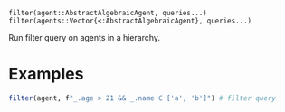```
filter(agent::AbstractAlgebraicAgent, queries...)
filter(agents::Vector{<:AbstractAlgebraicAgent}, queries...)
```

Run filter query on agents in a hierarchy.

# Examples

```julia
filter(agent, f"_.age > 21 && _.name ∈ ['a', 'b']") # filter query
```
